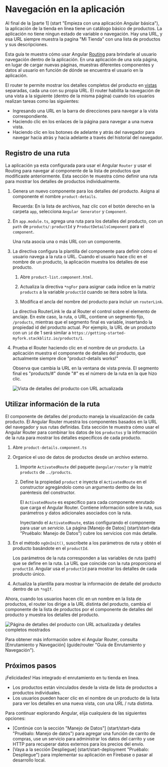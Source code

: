 # Navegación en la aplicación

Al final de la [parte 1] (start "Empieza con una aplicación Angular básica"), la aplicación de la tienda en línea tiene un catálogo básico de productos. La aplicación no tiene ningun estado de variable o navegación. Hay una URL, y esa URL siempre muestra la pagina "Mi Tienda" con una lista de productos y sus descripciones.

Esta guía te muestra cómo usar Angular [Routing](guide/glossary#router "Definición de Router") para brindarle al usuario navegación dentro de la aplicación. En una aplicación de una sola página, en lugar de cargar nuevas páginas, muestras diferentes componentes y datos al usuario en función de dónde se encuentra el usuario en la aplicación.

El router te permite mostrar los detalles completos del producto en [vistas](guide/glossary#view "Definición de vista") separadas, cada una con su propia URL. El router habilita la navegación de una vista a la siguiente (dentro de la misma página) cuando los usuarios realizan tareas como las siguientes:

* Ingresando una URL en la barra de direcciones para navegar a la vista correspondiente.
* Haciendo clic en los enlaces de la página para navegar a una nueva vista.
* Haciendo clic en los botones de adelante y atrás del navegador para navegar hacia atrás y hacia adelante a través del historial del navegador.

## Registro de una ruta

La aplicación ya esta configurada para usar el Angular `Router` y usar el Routing para navegar al componente de la lista de productos que modificaste anteriormente. Esta sección te muestra cómo definir una ruta para mostrar los detalles de productos individualmente.

1. Genera un nuevo componente para los detalles del producto. Asigna al componente el nombre `product-details`.

    Recuerda: En la lista de archivos, haz clic con el botón derecho en la carpeta `app`, selecciona `Angular Generator` y `Component`.
        
2. En `app.module.ts`, agrega una ruta para los detalles del producto, con un `path` de `products/:productId` y `ProductDetailsComponent` para el `component`.

    <code-example header="src/app/app.module.ts" path="getting-started/src/app/app.module.ts" region="product-details-route">
    </code-example>
   
    Una ruta asocia una o más URL con un componente.
    
3. La directiva configura la plantilla del componente para definir cómo el usuario navega a la ruta o URL. Cuando el usuario hace clic en el nombre de un producto, la aplicación muestra los detalles de ese producto.

     1. Abre `product-list.component.html`.

     1. Actualiza la directiva `*ngFor` para asignar cada índice en la matriz `products` a la variable `productId` cuando se itera sobre la lista.

     1. Modifica el ancla del nombre del producto para incluir un `routerLink`.
     
    <code-example header="src/app/product-list/product-list.component.html" path="getting-started/src/app/product-list/product-list.component.html" region="router-link">
    </code-example>
    
      La directiva RouterLink le da al Router el control sobre el elemento de anclaje. En este caso, la ruta, o URL, contiene un segmento fijo, `/products`, mientras que el segmento final es variable, insertando la propiedad id del producto actual. Por ejemplo, la URL de un producto con un `id` de 1 será similar a `https://getting-started-myfork.stackblitz.io/products/1`.
   
4. Prueba el Router haciendo clic en el nombre de un producto. La aplicación muestra el componente de detalles del producto, que actualmente siempre dice "product-details works!"

    Observa que cambia la URL en la ventana de vista previa. El segmento final es "products/#" donde "#" es el número de la ruta en la que hizo clic.

    <div class="lightbox">
      <img src="generated/images/guide/start/product-details-works.png" alt="Vista de detalles del producto con URL actualizada">
    </div>
     
## Utilizar información de la ruta

El componente de detalles del producto maneja la visualización de cada producto. El Angular Router muestra los componentes basados en la URL del navegador y sus rutas definidas. Esta sección te muestra cómo usar el Angular Router para combinar los datos de los `productos` y la información de la ruta para mostrar los detalles específicos de cada producto.

1. Abre `product-details.component.ts`

2. Organice el uso de datos de productos desde un archivo externo.

    1. Importe `ActivatedRoute` del paquete `@angular/router` y la matriz `products` de `../products`.
    
        <code-example header="src/app/product-details/product-details.component.ts" path="getting-started/src/app/product-details/product-details.component.1.ts" region="imports">
        </code-example>

    1. Define la propiedad `product` e inyecta el `ActivatedRoute` en el constructor agregándolo como un argumento dentro de los paréntesis del constructor.
    
        <code-example header="src/app/product-details/product-details.component.ts" path="getting-started/src/app/product-details/product-details.component.1.ts" region="props-methods">
        </code-example>
        
        El `ActivatedRoute` es específico para cada componente enrutado que carga el Angular Router. Contiene información sobre la
        ruta, sus parámetros y datos adicionales asociados con la ruta.

        Inyectando el `ActivatedRoute`, estas configurando el componente para usar un *servicio*. La página [Manejo de Datos] (start/start-data "Pruébalo: Manejo de Datos") cubre los servicios con más detalle.
     
     
3. En el método `ngOnInit()`, suscríbete a los parámetros de ruta y obtén el producto basándote en el `productId`.

    <code-example path="getting-started/src/app/product-details/product-details.component.1.ts" header="src/app/product-details/product-details.component.ts" region="get-product">
    </code-example>
    
    Los parámetros de la ruta corresponden a las variables de ruta (path) que se define en la ruta. La URL que coincide con la ruta proporciona el `productId`. Angular usa el `productId` para mostrar los detalles de cada producto único.
    
4. Actualiza la plantilla para mostrar la información de detalle del producto dentro de un `*ngIf`.

    <code-example header="src/app/product-details/product-details.component.html" path="getting-started/src/app/product-details/product-details.component.html" region="details">
    </code-example>

Ahora, cuando los usuarios hacen clic en un nombre en la lista de productos, el router los dirige a la URL distinta del producto, cambia el componente de la lista de productos por el componente de detalles del producto y muestra los detalles del producto.

<div class="lightbox">
  <img src="generated/images/guide/start/product-details-routed.png" alt="Página de detalles del producto con URL actualizada y detalles completos mostrados">
</div>

<div class="alert is-helpful">

Para obtener más información sobre el Angular Router, consulta [Enrutamiento y Navegación] (guide/router "Guía de Enrutamiento y Navegación").

</div>

## Próximos pasos

¡Felicidades! Has integrado el enrutamiento en tu tienda en linea.

* Los productos están vinculados desde la vista de lista de productos a productos individuales.
* Los usuarios pueden hacer clic en el nombre de un producto de la lista para ver los detalles en una nueva vista, con una URL / ruta distinta.

Para continuar explorando Angular, elija cualquiera de las siguientes opciones:
* [Continúe con la sección "Manejo de Datos"] (start/start-data "Pruébalo: Manejo de datos") para agregar una función de carrito de compras, use un servicio para administrar los datos del carrito y use HTTP para recuperar datos externos para los precios del envío.
* [Vaya a la sección Despliegue] (start/start-deployment "Pruébalo: Despliegue") para implementar su aplicación en Firebase o pasar al desarrollo local.

